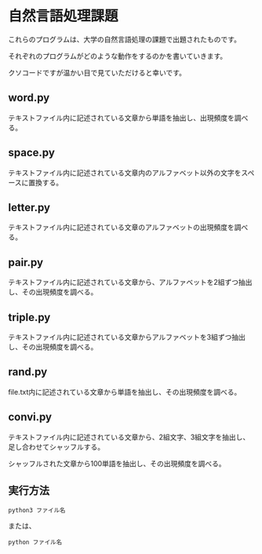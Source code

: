 # 自然言語処理課題
これらのプログラムは、大学の自然言語処理の課題で出題されたものです。

それぞれのプログラムがどのような動作をするのかを書いていきます。

クソコードですが温かい目で見ていただけると幸いです。

## word.py
テキストファイル内に記述されている文章から単語を抽出し、出現頻度を調べる。

## space.py
テキストファイル内に記述されている文章内のアルファベット以外の文字をスペースに置換する。

## letter.py
テキストファイル内に記述されている文章のアルファベットの出現頻度を調べる。
## pair.py

テキストファイル内に記述されている文章から、アルファベットを2組ずつ抽出し、その出現頻度を調べる。
## triple.py
テキストファイル内に記述されている文章からアルファベットを3組ずつ抽出し、その出現頻度を調べる。

## rand.py
file.txt内に記述されている文章から単語を抽出し、その出現頻度を調べる。

## convi.py
テキストファイル内に記述されている文章から、2組文字、3組文字を抽出し、足し合わせてシャッフルする。

シャッフルされた文章から100単語を抽出し、その出現頻度を調べる。
## 実行方法
`python3 ファイル名`

または、

`python ファイル名`